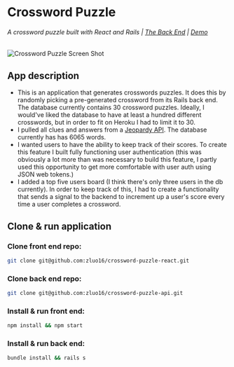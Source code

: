 # Crossword Puzzle
###### A crossword puzzle built with React and Rails | [The Back End](https://github.com/zluo16/crossword-puzzle-api) | [Demo](https://crossword-puzzle.herokuapp.com/)

![Crossword Puzzle Screen Shot](http://imgur.com/TFpuj3F)

## App description
- This is an application that generates crosswords puzzles. It does this by
randomly picking a pre-generated crossword from its Rails back end. The database
currently contains 30 crossword puzzles. Ideally, I would've liked the database
to have at least a hundred different crosswords, but in order to fit on Heroku
I had to limit it to 30.
- I pulled all clues and answers from a [Jeopardy API](http://www.jservice.io/). The database currently
has has 6065 words.
- I wanted users to have the ability to keep track of their scores. To create
this feature I built fully functioning user authentication (this was obviously
a lot more than was necessary to build this feature, I partly used this
opportunity to get more comfortable with user auth using JSON web tokens.)
- I added a top five users board (I think there's only three users in the db
currently). In order to keep track of this, I had to create a functionality that
sends a signal to the backend to increment up a user's score every time a user
completes a crossword.

## Clone & run application

### Clone front end repo:
```bash
git clone git@github.com:zluo16/crossword-puzzle-react.git
```

### Clone back end repo:
```bash
git clone git@github.com:zluo16/crossword-puzzle-api.git
```

### Install & run front end:
```bash
npm install && npm start
```

### Install & run back end:
```bash
bundle install && rails s
```
